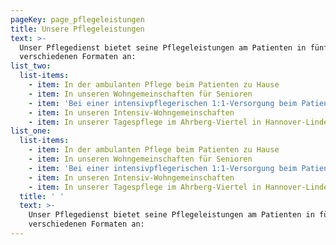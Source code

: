 ```yaml
---
pageKey: page_pflegeleistungen
title: Unsere Pflegeleistungen
text: >-
  Unser Pflegedienst bietet seine Pflegeleistungen am Patienten in fünf
  verschiedenen Formaten an:
list_two:
  list-items:
    - item: In der ambulanten Pflege beim Patienten zu Hause
    - item: In unseren Wohngemeinschaften für Senioren
    - item: 'Bei einer intensivpflegerischen 1:1-Versorgung beim Patienten zu Hause'
    - item: In unseren Intensiv-Wohngemeinschaften
    - item: In unserer Tagespflege im Ahrberg-Viertel in Hannover-Linden
list_one:
  list-items:
    - item: In der ambulanten Pflege beim Patienten zu Hause
    - item: In unseren Wohngemeinschaften für Senioren
    - item: 'Bei einer intensivpflegerischen 1:1-Versorgung beim Patienten zu Hause'
    - item: In unseren Intensiv-Wohngemeinschaften
    - item: In unserer Tagespflege im Ahrberg-Viertel in Hannover-Linden
  title: ' '
  text: >-
    Unser Pflegedienst bietet seine Pflegeleistungen am Patienten in fünf
    verschiedenen Formaten an:
---
```



